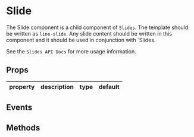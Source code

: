 # Slide

The Slide component is a child component of `Slides`. The template
should be written as `line-slide`. Any slide content should be written
in this component and it should be used in conjunction with `Slides.

See the `Slides API Docs` for more usage information.

## Props

| property | description | type | default |
|----------|-------------|------|---------|

## Events

## Methods
